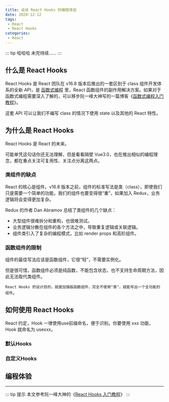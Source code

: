 ```yaml
---
title: 谈谈 React Hooks 的编程体验
date: 2020-12-12
tags:
 - React
 - React Hooks
categories: 
 - React
---
```


::: tip 哈哈哈
未完待续……
:::

## 什么是 React Hooks

React Hooks 是 React 团队在 v16.8 版本后推出的一套区别于 class 组件开发体系的全新 API，是 [函数式编程](https://baike.baidu.com/item/%E5%87%BD%E6%95%B0%E5%BC%8F%E7%BC%96%E7%A8%8B) 里，React 函数组件的副作用解决方案。如果对于函数式编程需要深入了解的，可以移步阮一峰大神写的一篇博客《[函数式编程入门教程](http://www.ruanyifeng.com/blog/2017/02/fp-tutorial.html)》。

这套 API 可以让我们不编写 class 的情况下使用 state 以及其他的 React 特性。

## 为什么是 React Hooks

React Hooks 是 React 的未来。

可能单凭这句话你还无法理解，但是看看隔壁 Vue3.0，也在推出相似的编程理念，都在重点关注可复用性、关注点分离这两点。

### 类组件的缺点

React 的核心是组件。v16.8 版本之前，组件的标准写法是类（class），即使我们只是需要一个简单的功能，我们的组件也要变得很“重”，如果加入 Redux，业务逻辑将会变得更加复杂。

Redux 的作者 Dan Abramov 总结了类组件的几个缺点：

- 大型组件很难拆分和重构，也很难测试。
- 业务逻辑分散在组件的各个方法之中，导致重复逻辑或关联逻辑。
- 组件类引入了复杂的编程模式，比如 render props 和高阶组件。

### 函数组件的限制

组件的最佳写法应该是函数组件，它很“轻”，不需要实例化。

但是很可惜，函数组件必须是纯函数，不能包含状态，也不支持生命周期方法，因此无法取代类组件。

`React Hooks 的设计目的，就是加强版函数组件，完全不使用"类"，就能写出一个全功能的组件`。

## 如何使用 React Hooks

React 约定，Hook 一律使用use前缀命名，便于识别。你要使用 xxx 功能，Hook 就命名为 usexxx。

### 默认Hooks

### 自定义Hooks

## 编程体验
---

::: tip 提示
本文参考阮一峰大神的《[React Hooks 入门教程](http://www.ruanyifeng.com/blog/2019/09/react-hooks.html)》
:::